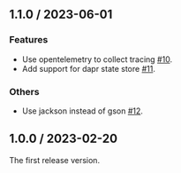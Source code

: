 ## 1.1.0 / 2023-06-01

### Features

- Use opentelemetry to collect tracing [#10](https://github.com/OpenFunction/functions-framework-java/pull/10).
- Add support for dapr state store [#11](https://github.com/OpenFunction/functions-framework-java/pull/11).

### Others

- Use jackson instead of gson [#12](https://github.com/OpenFunction/functions-framework-java/pull/12).

## 1.0.0 / 2023-02-20

The first release version.

